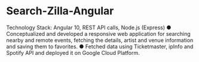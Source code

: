 # Search-Zilla-Angular

Technology Stack: Angular 10,  REST API calls, Node.js (Express)
● Conceptualized and developed a responsive web application for searching nearby and remote events, fetching the details, artist and venue information and saving them to favorites.
● Fetched data using Ticketmaster, ipInfo and Spotify API and deployed it on Google Cloud Platform.

